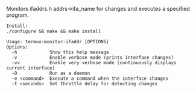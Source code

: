 Monitors ifaddrs.h addrs->ifa_name for changes and executes a specified program.

```
Install: 
./configure && make && make install
```

```
Usage: termux-monitor-ifaddr [OPTIONS]
Options:
  -h            Show this help message
  -v            Enable verbose mode (prints interface changes)  
  -vv           Enable very verbose mode (continuously displays current interface) 
  -D            Run as a daemon
  -e <command>  Execute a command when the interface changes
  -t <seconds>  Set throttle delay for detecting changes
```
